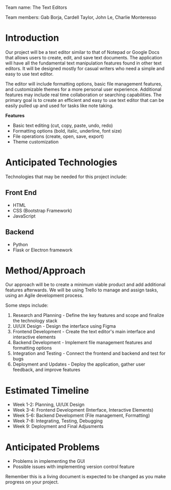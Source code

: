 Team name: The Text Editors

Team members: Gab Borja, Cardell Taylor, John Le, Charlie Monteresso

# Introduction

Our project will be a text editor similar to that of Notepad or Google Docs that allows users to create, edit, and save text documents. The application will have all the fundamental text manipulation features found in other text editors. It will be designed mostly for casual writers who need a simple and easy to use text editor.

The editor will include formatting options, basic file management features, and customizable themes for a more personal user experience. Additional features may include real time collaboration or searching capabilities. The primary goal is to create an efficient and easy to use text editor that can be easily pulled up and used for tasks like note taking.

**Features**
- Basic text editing (cut, copy, paste, undo, redo)
- Formatting options (bold, italic, underline, font size)
- File operations (create, open, save, export)
- Theme customization

# Anticipated Technologies

Technologies that may be needed for this project include:

## Front End
- HTML
- CSS (Bootstrap Framework)
- JavaScript

## Backend
- Python
- Flask or Electron framework

# Method/Approach

Our approach will be to create a minimum viable product and add additional features afterwards. We will be using Trello to manage and assign tasks, using an Agile development process. 

Some steps include:

1. Research and Planning - Define the key features and scope and finalize the technology stack
2. UI/UX Design - Design the interface using Figma
3. Frontend Development - Create the text editor's main interface and interactive elements
4. Backend Development - Implement file management features and formatting options
5. Integration and Testing - Connect the frontend and backend and test for bugs
6. Deployment and Updates - Deploy the application, gather user feedback, and improve features

# Estimated Timeline

- Week 1-2: Planning, UI/UX Design
- Week 3-4: Frontend Development (Interface, Interactive Elements)
- Week 5-6: Backend Development (File management, Formatting)
- Week 7-8: Integrating, Testing, Debugging
- Week 9: Deployment and Final Adjusments

# Anticipated Problems

- Problems in implementing the GUI
- Possible issues with implementing version control feature

Remember this is a living document is expected to be changed as you make progress on your project.

